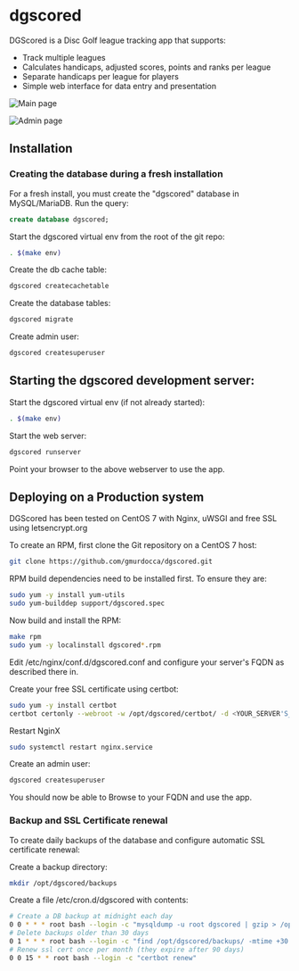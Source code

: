 # dgscored

DGScored is a Disc Golf league tracking app that supports:

* Track multiple leagues
* Calculates handicaps, adjusted scores, points and ranks per league
* Separate handicaps per league for players
* Simple web interface for data entry and presentation

![Main page](http://imgur.com/eJaUNxG.png "Screenshot of the main DGScored page")

![Admin page](http://imgur.com/b260sGc.png "Screenshot of the Admin page for managing leagues")

## Installation

### Creating the database during a fresh installation

For a fresh install, you must create the "dgscored" database in MySQL/MariaDB. Run the query:

```sql
create database dgscored;
```


Start the dgscored virtual env from the root of the git repo:

```bash
. $(make env)
```

Create the db cache table:

```bash
dgscored createcachetable
```

Create the database tables:

```bash
dgscored migrate
```
Create admin user:

```bash
dgscored createsuperuser
```

## Starting the dgscored development server:

Start the dgscored virtual env (if not already started):

```bash
. $(make env)
```

Start the web server:

```bash
dgscored runserver
```

Point your browser to the above webserver to use the app.


## Deploying on a Production system

DGScored has been tested on CentOS 7 with Nginx, uWSGI and free SSL using letsencrypt.org

To create an RPM, first clone the Git repository on a CentOS 7 host:

```bash
git clone https://github.com/gmurdocca/dgscored.git
```

RPM build dependencies need to be installed first. To ensure they are:

```bash
sudo yum -y install yum-utils
sudo yum-builddep support/dgscored.spec
```

Now build and install the RPM:

```bash
make rpm
sudo yum -y localinstall dgscored*.rpm
```

Edit /etc/nginx/conf.d/dgscored.conf and configure your server's FQDN as described there in.

Create your free SSL certificate using certbot:

```bash
sudo yum -y install certbot
certbot certonly --webroot -w /opt/dgscored/certbot/ -d <YOUR_SERVER'S_FQDN>
```

Restart NginX

```bash
sudo systemctl restart nginx.service
```

Create an admin user:

```bash
dgscored createsuperuser
```

You should now be able to Browse to your FQDN and use the app.


### Backup and SSL Certificate renewal

To create daily backups of the database and configure automatic SSL certificate renewal:

Create a backup directory:

```bash
mkdir /opt/dgscored/backups
```

Create a file /etc/cron.d/dgscored with contents:

```bash
# Create a DB backup at midnight each day
0 0 * * * root bash --login -c "mysqldump -u root dgscored | gzip > /opt/dgscored/backups/dgscored_prod_backup.sql_$(date +"%Y.%m.%d_%s").gz"
# Delete backups older than 30 days
0 1 * * * root bash --login -c "find /opt/dgscored/backups/ -mtime +30 -type f | xargs rm -rf"
# Renew ssl cert once per month (they expire after 90 days)
0 0 15 * * root bash --login -c "certbot renew"
```

